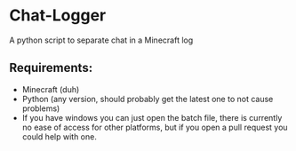 # Chat-Logger
A python script to separate chat in a Minecraft log

## Requirements:

- Minecraft (duh)
- Python (any version, should probably get the latest one to not cause problems)
- If you have windows you can just open the batch file, there is currently no ease of access for other platforms, but if you open a pull request you could help with one.
